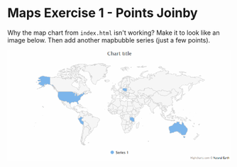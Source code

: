 # Maps Exercise 1 - Points Joinby

Why the map chart from `index.html` isn't working? Make it to look like an image below.
Then add another mapbubble series (just a few points).

![world-map.gif](world-map.gif)
